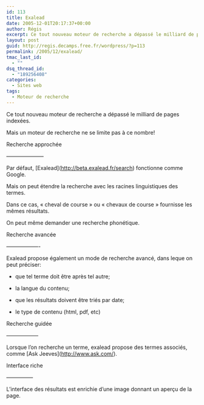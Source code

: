 ```yaml
---
id: 113
title: Exalead
date: 2005-12-01T20:17:37+00:00
author: Régis
excerpt: Ce tout nouveau moteur de recherche a dépassé le milliard de pages indexées. Mais un moteur de recherche ne se limite pas à ce nombre...
layout: post
guid: http://regis.decamps.free.fr/wordpress/?p=113
permalink: /2005/12/exalead/
tmac_last_id:
  - ""
dsq_thread_id:
  - "189256408"
categories:
  - Sites web
tags:
  - Moteur de recherche
---
```

Ce tout nouveau moteur de recherche a dépassé le milliard de pages indexées.
  
Mais un moteur de recherche ne se limite pas à ce nombre!

Recherche approchée
  
&#8212;&#8212;&#8212;&#8212;&#8212;&#8212;&#8212;
  
Par défaut, \[Exalead\](http://beta.exalead.fr/search) fonctionne comme Google.
  
Mais on peut étendre la recherche avec les racines linguistiques des termes.
  
Dans ce cas, « cheval de course » ou « chevaux de course » fournisse les mêmes résultats.
  
On peut même demander une recherche phonétique.

Recherche avancée
  
&#8212;&#8212;&#8212;&#8212;&#8212;&#8212;-
  
Exalead propose également un mode de recherche avancé, dans leque on peut préciser:
  
* que tel terme doit être après tel autre;
  
* la langue du contenu;
  
* que les résultats doivent être triés par date;
  
* le type de contenu (html, pdf, etc)

Recherche guidée
  
&#8212;&#8212;&#8212;&#8212;&#8212;&#8212;
  
Lorsque l&rsquo;on recherche un terme, exalead propose des termes associés, comme \[Ask Jeeves\](http://www.ask.com/).

Interface riche
  
&#8212;&#8212;&#8212;&#8212;&#8212;
  
L&rsquo;interface des résultats est enrichie d&rsquo;une image donnant un aperçu de la page.